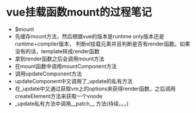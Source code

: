 # vue挂载函数mount的过程笔记

- $mount  
- 先缓存mount方法，然后根据vue的版本是runtime only版本还是runtime+compiler版本， 判断el挂载元素并且判断是否有render函数。如果没有的话，template转成render函数 
- 拿到render函数之后会调用mount方法 
- 在mount函数中调用mountComponent方法 
- 调用updateComponent方法 
- updateComponent中又调用了_update的私有方法 
- 在_update中又通过获取vm上的options来获得render函数，之后调用createElement方法来获取一个vnode 
- \_update私有方法中调用__patch__ 方法(待续。。。)